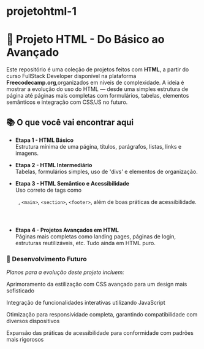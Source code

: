 ﻿# projetohtml-1

# 🚀 Projeto HTML - Do Básico ao Avançado

Este repositório é uma coleção de projetos feitos com **HTML**, a partir do curso FullStack Developer disponível na plataforma **Freecodecamp.org**,organizados em níveis de complexidade. A ideia é mostrar a evolução do uso do HTML — desde uma simples estrutura de página até páginas mais completas com formulários, tabelas, elementos semânticos e integração com CSS/JS no futuro.

## 📚 O que você vai encontrar aqui

- **Etapa 1 - HTML Básico**  
  Estrutura mínima de uma página, títulos, parágrafos, listas, links e imagens.

- **Etapa 2 - HTML Intermediário**  
  Tabelas, formulários simples, uso de 'divs' e elementos de organização.

- **Etapa 3 - HTML Semântico e Acessibilidade**  
  Uso correto de tags como <header>, `<main>`, `<section>`, `<footer>`, além de boas práticas de acessibilidade.

- **Etapa 4 - Projetos Avançados em HTML**  
  Páginas mais completas como landing pages, páginas de login, estruturas reutilizáveis, etc. Tudo ainda em HTML puro.


### 🎯 Desenvolvimento Futuro 

*Planos para a evolução deste projeto incluem:*

Aprimoramento da estilização com CSS avançado para um design mais sofisticado

Integração de funcionalidades interativas utilizando JavaScript

Otimização para responsividade completa, garantindo compatibilidade com diversos dispositivos

Expansão das práticas de acessibilidade para conformidade com padrões mais rigorosos


